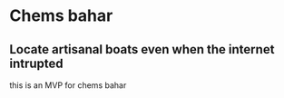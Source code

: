 # Chems bahar

## Locate artisanal boats even when the internet intrupted
this is an MVP for chems bahar
